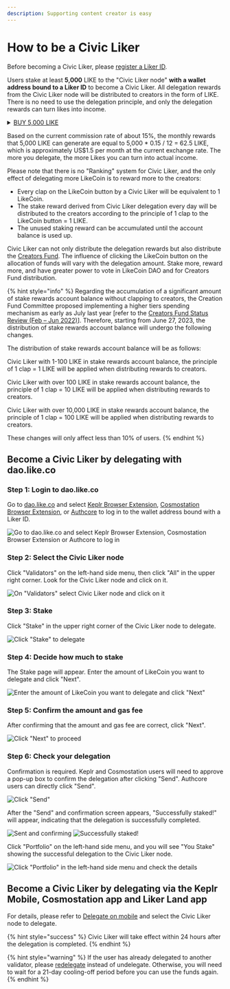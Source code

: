 ```yaml
---
description: Supporting content creator is easy
---
```


# How to be a Civic Liker

Before becoming a Civic Liker, please [register a Liker ID](../liker-id/).

Users stake at least **5,000** LIKE to the "Civic Liker node" **with a wallet address bound to a Liker ID** to become a Civic Liker. All delegation rewards from the Civic Liker node will be distributed to creators in the form of LIKE. There is no need to use the delegation principle, and only the delegation rewards can turn likes into income.

<details>

<summary><a href="../../general-guides/trade/buy-likecoin.md">BUY 5,000 LIKE</a></summary>



</details>

Based on the current commission rate of about 15%, the monthly rewards that 5,000 LIKE can generate are equal to 5,000 \* 0.15 / 12 = 62.5 LIKE, which is approximately US$1.5 per month at the current exchange rate. The more you delegate, the more Likes you can turn into actual income.

Please note that there is no "Ranking" system for Civic Liker, and the only effect of delegating more LikeCoin is to reward more to the creators:

* Every clap on the LikeCoin button by a Civic Liker will be equivalent to 1 LikeCoin.
* The stake reward derived from Civic Liker delegation every day will be distributed to the creators according to the principle of 1 clap to the LikeCoin button = 1 LIKE.
* The unused staking reward can be accumulated until the account balance is used up.

Civic Liker can not only distribute the delegation rewards but also distribute the [Creators Fund](creators-fund.md). The influence of clicking the LikeCoin button on the allocation of funds will vary with the delegation amount. Stake more, reward more, and have greater power to vote in LikeCoin DAO and for Creators Fund distribution.

{% hint style="info" %}
Regarding the accumulation of a significant amount of stake rewards account balance without clapping to creators, the Creation Fund Committee proposed implementing a higher tiers spending mechanism as early as July last year \[refer to the [Creators Fund Status Review (Feb – Jun 2022)](https://blog.like.co/en/creators-fund-status-review-feb-jun-2022/)]. Therefore, starting from June 27, 2023, the distribution of stake rewards account balance will undergo the following changes.

The distribution of stake rewards account balance will be as follows:

Civic Liker with 1-100 LIKE in stake rewards account balance, the principle of 1 clap = 1 LIKE will be applied when distributing rewards to creators.

Civic Liker with over 100 LIKE in stake rewards account balance, the principle of 1 clap = 10 LIKE will be applied when distributing rewards to creators.

Civic Liker with over 10,000 LIKE in stake rewards account balance, the principle of 1 clap = 100 LIKE will be applied when distributing rewards to creators.

These changes will only affect less than 10% of users.
{% endhint %}

## Become a Civic Liker by delegating with dao.like.co

### Step 1: Login to dao.like.co

Go to [dao.like.co](https://dao.like.co/) and select [Keplr Browser Extension](../../general-guides/wallet/keplr/), [Cosmostation Browser Extension](../../general-guides/wallet/cosmostation/), or [Authcore](../liker-id/register/) to log in to the wallet address bound with a Liker ID.

![Go to dao.like.co and select Keplr Browser Extension, Cosmostation Browser Extension or Authcore to log in](<../../.gitbook/assets/Civic Liker Web 3-01.png>)

### Step 2: Select the Civic Liker node&#xD;

Click "Validators" on the left-hand side menu, then click "All" in the upper right corner. Look for the Civic Liker node and click on it.

![On "Validators" select Civic Liker node and click on it](<../../.gitbook/assets/Civic Liker Web 3-02.png>)

### Step 3: Stake

Click "Stake" in the upper right corner of the Civic Liker node to delegate.

![Click "Stake" to delegate](<../../.gitbook/assets/Civic Liker Web 3-03.png>)

### Step 4: Decide how much to stake

The Stake page will appear. Enter the amount of LikeCoin you want to delegate and click "Next".

![Enter the amount of LikeCoin you want to delegate and click "Next"](<../../.gitbook/assets/Civic Liker Web 3-04.png>)

### Step 5: Confirm the amount and gas fee

After confirming that the amount and gas fee are correct, click "Next".

![Click "Next" to proceed](<../../.gitbook/assets/Civic Liker Web 3-05.png>)

### Step 6: Check your delegation

Confirmation is required. Keplr and Cosmostation users will need to approve a pop-up box to confirm the delegation after clicking "Send". Authcore users can directly click "Send".

![Click "Send"](<../../.gitbook/assets/Civic Liker Web 3-06.png>)

After the "Send" and confirmation screen appears, "Successfully staked!" will appear, indicating that the delegation is successfully completed.

![Sent and confirming](<../../.gitbook/assets/Civic Liker Web 3-07.png>) ![Successfully staked!](<../../.gitbook/assets/Civic Liker Web 3-08.png>)

Click "Portfolio" on the left-hand side menu, and you will see "You Stake" showing the successful delegation to the Civic Liker node.

![Click "Portfolio" in the left-hand side menu and check the details](<../../.gitbook/assets/Civic Liker Web 3-09.png>)

## Become a Civic Liker by delegating via the Keplr Mobile, Cosmostation app and Liker Land app

For details, please refer to [Delegate on mobile](../../general-guides/stake/delegation-of-likecoin/delegate-on-mobile.md) and select the Civic Liker node to delegate.

{% hint style="success" %}
Civic Liker will take effect within 24 hours after the delegation is completed.
{% endhint %}

{% hint style="warning" %}
If the user has already delegated to another validator, please [redelegate](../../general-guides/stake/redelegation-of-likecoin/) instead of undelegate. Otherwise, you will need to wait for a 21-day cooling-off period before you can use the funds again.
{% endhint %}
